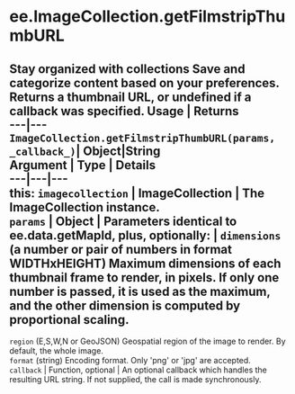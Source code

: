  
#  ee.ImageCollection.getFilmstripThumbURL
Stay organized with collections  Save and categorize content based on your preferences. 
Returns a thumbnail URL, or undefined if a callback was specified.
Usage | Returns  
---|---  
`ImageCollection.getFilmstripThumbURL(params, _callback_)`|  Object|String  
Argument | Type | Details  
---|---|---  
this: `imagecollection` | ImageCollection | The ImageCollection instance.  
`params` | Object | Parameters identical to ee.data.getMapId, plus, optionally:  |  ` dimensions ` (a number or pair of numbers in format WIDTHxHEIGHT) Maximum dimensions of each thumbnail frame to render, in pixels. If only one number is passed, it is used as the maximum, and the other dimension is computed by proportional scaling.  
---  
` region ` (E,S,W,N or GeoJSON) Geospatial region of the image to render. By default, the whole image.  
` format ` (string) Encoding format. Only 'png' or 'jpg' are accepted.  
`callback` | Function, optional | An optional callback which handles the resulting URL string. If not supplied, the call is made synchronously.  
